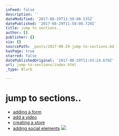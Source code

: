 ```yaml
---
inFeed: false
description: ''
dateModified: '2017-08-29T11:58:08.535Z'
datePublished: '2017-08-29T11:58:08.720Z'
title: jump to sections..
author: []
publisher: {}
via: {}
sourcePath: _posts/2017-08-29-jump-to-sections.md
hasPage: true
starred: false
datePublishedOriginal: '2017-08-29T11:43:24.679Z'
url: jump-to-sections/index.html
_type: Blurb

---
```

# jump to sections..

* [adding a form][0]
* [add a video][1]
* [creating a store][2]
* [adding social elements][3]
![](https://the-grid-user-content.s3-us-west-2.amazonaws.com/1ff70c34-7e24-4e6f-864f-a067f0ed6d40.jpg)

[0]: http://forms.abc-xyz.us/
[1]: http://video.abc-xyz.us/
[2]: http://store.abc-xyz.us/
[3]: http://social.abc-xyz.us/